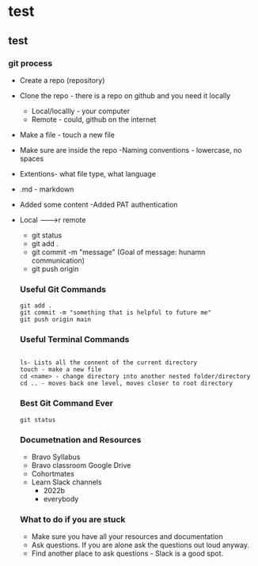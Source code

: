 # test

## test

### git process

- Create a repo (repository)
- Clone the repo - there is a repo on github and you need it locally
  - Local/locallly - your computer
  - Remote - could, github on the internet 
- Make a file - touch a new file
 - Make sure are inside the repo
 -Naming conventions - lowercase, no spaces
 - Extentions- what file type, what language
 - .md - markdown
 - Added some content 
 -Added PAT authentication
 - Local --->r remote
    - git status
    - git add .
    - git commit -m "message"  (Goal of message: hunamn communication)
    - git push origin 


    ### Useful Git Commands
    ```
    git add .
    git commit -m "something that is helpful to future me"
    git push origin main
    ```


    ### Useful Terminal Commands
    ```

    ls- Lists all the connent of the current directory
    touch - make a new file
    cd <name> - change directory into another nested folder/directory
    cd .. - moves back one level, moves closer to root directory
    ```

    ### Best Git Command Ever
    ```
    git status
    ```

    ### Documetnation and Resources
    - Bravo Syllabus
    - Bravo classroom Google Drive
    - Cohortmates
    - Learn Slack channels 
        - 2022b
        - everybody


    ### What to do if you are stuck
    - Make sure you have all your resources and documentation
    - Ask questions. If you are alone ask the questions out loud anyway.
    - Find another place to ask questions - Slack is a good spot.